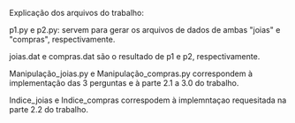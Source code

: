 Explicação dos arquivos do trabalho:

p1.py e p2.py: servem para gerar os arquivos de dados de ambas "joias" e "compras", respectivamente.

joias.dat e compras.dat são o resultado de p1 e p2, respectivamente.

Manipulação_joias.py e Manipulação_compras.py correspondem à implementação das 3 perguntas e à parte 2.1 a 3.0 do trabalho.

Indice_joias e Indice_compras correspodem  à implemntaçao requesitada na parte 2.2 do trabalho.

